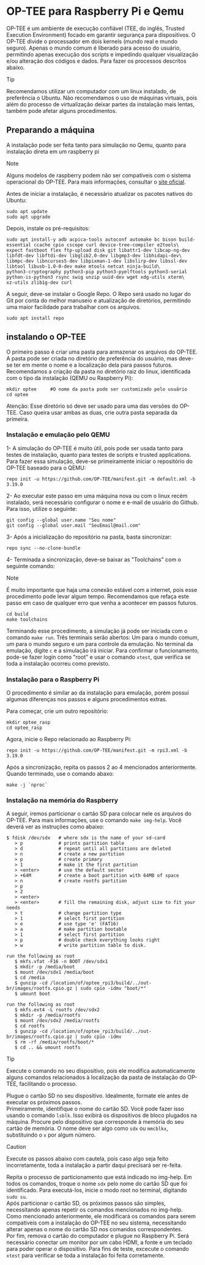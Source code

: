 # OP-TEE para Raspberry Pi e Qemu
OP-TEE é um ambiente de execução confiável (TEE, do inglês, Trusted Execution Environment) focado em garantir segurança para dispositivos. O OP-TEE divide o processador em dois kernels (mundo real e mundo seguro). Apenas o mundo comum é liberado para acesso do usuário, permitindo apenas execução dos scripts e impedindo qualquer visualização e/ou alteração dos códigos e dados. Para fazer os processos descritos abaixo.
>[!TIP]
>Recomendamos utilizar um computador com um linux instalado, de preferência o Ubuntu. Não recomendamos o uso de máquinas virtuais, pois além do processo de virtualização deixar partes da instalação mais lentas, também pode afetar alguns procedimentos.

## Preparando a máquina
A instalação pode ser feita tanto para simulação no Qemu, quanto para instalação direta em um raspberry pi
>[!NOTE]
>Alguns modelos de raspberry podem não ser compatíveis com o sistema operacional do OP-TEE. Para mais informações, consultar o [site oficial](https://optee.readthedocs.io/en/latest/building/devices/rpi3.html#what-versions-of-raspberry-pi-will-work).

Antes de iniciar a instalação, é necessário atualizar os pacotes nativos do Ubuntu:
```console
sudo apt update
sudo apt upgrade
```
Depois, instale os pré-requisitos:
```console
sudo apt install-y adb acpica-tools autoconf automake bc bison build-essential ccache cpio cscope curl device-tree-compiler e2tools\
expect fastboot flex ftp-upload disk git libattr1-dev libcap-ng-dev libfdt-dev libftdi-dev libglib2.0-dev libgmp3-dev libhidapi-dev\
libmpc-dev libncurses5-dev libpixman-1-dev libslirp-dev libssl-dev libtool libusb-1.0-0-dev make mtools netcat ninja-build\
python3-cryptography python3-pip python3-pyelftools python3-serial python-is-python3 rsync swig unzip uuid-dev wget xdg-utils xterm\
xz-utils zlib1g-dev curl
```
A seguir, deve-se instalar o Google Repo. O Repo será usado no lugar do Git por conta do melhor manuseio e atualização de diretórios, permitindo uma maior facilidade para trabalhar com os arquivos.
```console
sudo apt install repo
```
## instalando o OP-TEE
O primeiro passo é criar uma pasta para armazenar os arquivos do OP-TEE. A pasta pode ser criada no diretório de preferência do usuário, mas deve-se ter em mente o nome e a localização dela para passos futuros.
Recomendamos a criação da pasta no diretório raiz do linux, identificada com o tipo da instalação (QEMU ou Raspberry Pi):
```console
mkdir optee     #O nome da pasta pode ser customizado pelo usuário
cd optee 
```
Atenção: Esse diretório só deve ser usado para uma das versões do OP-TEE. Caso queira usar ambas as duas, crie outra pasta separada da primeira.
### Instalação e emulação pelo QEMU
1- A simulação do OP-TEE é muito útil, pois pode ser usada tanto para testes de instalação, quanto para testes de scripts e trusted applications. Para fazer essa simulação, deve-se primeiramente iniciar o repositório do OP-TEE baseado para o QEMU:
```console
repo init -u https://github.com/OP-TEE/manifest.git -m default.xml -b 3.19.0
```
2- Ao executar este passo em uma máquina nova ou com o linux recém instalado, será necessário configurar o nome e e-mail de usuário do Github. Para isso, utilize o seguinte:
```console
git config --global user.name "Seu nome"
git config --global user.mail "SeuEmail@mail.com"
```
3- Após a inicialização do repositório na pasta, basta sincronizar:
```console
repo sync --no-clone-bundle
```
4- Terminada a sincronização, deve-se baixar as "Toolchains" com o seguinte comando:
>[!NOTE]
>É muito importante que haja uma conexão estável com a internet, pois esse procedimento pode levar algum tempo. Recomendamos que refaça este passo em caso de qualquer erro que venha a acontecer em passos futuros.
```console
cd build
make toolchains
```
Terminando esse procedimento, a simulação já pode ser iniciada com o comando `make run`. Três terminais serão abertos: Um para o mundo comum, um para o mundo seguro e um para controle da emulação. No terminal da emulação, digite `c` e a simulação irá iniciar. Para confirmar o funcionamento, pode-se fazer login como "root" e usar o comando `xtest`, que verifica se toda a instalação ocorreu como previsto.

### Instalação para o Raspberry Pi
O procedimento é similar ao da instalação para emulação, porém possui algumas diferenças nos passos e alguns procedimentos extras.

Para começar, crie um outro repositório:
```console
mkdir optee_rasp
cd optee_rasp
```
Agora, inicie o Repo relacionado ao Raspberry Pi:
```console
repo init -u https://github.com/OP-TEE/manifest.git -m rpi3.xml -b 3.19.0
```
Após a sincronização, repita os passos 2 ao 4 mencionados anteriormente. Quando terminado, use o comando abaxo:
```console
make -j `nproc`
```
### Instalação na memória do Raspberry
A seguir, iremos particionar o cartão SD para colocar nele os arquivos do OP-TEE. Para mais informações, use o comando `make img-help`. Você deverá ver as instruções como abaixo:
```console
$ fdisk /dev/sdx   # where sdx is the name of your sd-card
   > p             # prints partition table
   > d             # repeat until all partitions are deleted
   > n             # create a new partition
   > p             # create primary
   > 1             # make it the first partition
   > <enter>       # use the default sector
   > +64M          # create a boot partition with 64MB of space
   > n             # create rootfs partition
   > p
   > 2
   > <enter>
   > <enter>       # fill the remaining disk, adjust size to fit your needs
   > t             # change partition type
   > 1             # select first partition
   > e             # use type 'e' (FAT16)
   > a             # make partition bootable
   > 1             # select first partition
   > p             # double check everything looks right
   > w             # write partition table to disk.

run the following as root
   $ mkfs.vfat -F16 -n BOOT /dev/sdx1
   $ mkdir -p /media/boot
   $ mount /dev/sdx1 /media/boot
   $ cd /media
   $ gunzip -cd /location/of/optee_rpi3/build/../out-br/images/rootfs.cpio.gz | sudo cpio -idmv "boot/*"
   $ umount boot

run the following as root
   $ mkfs.ext4 -L rootfs /dev/sdx2
   $ mkdir -p /media/rootfs
   $ mount /dev/sdx2 /media/rootfs
   $ cd rootfs
   $ gunzip -cd /location/of/optee_rpi3/build/../out-br/images/rootfs.cpio.gz | sudo cpio -idmv
   $ rm -rf /media/rootfs/boot/*
   $ cd .. && umount rootfs
```
>[!TIP]
>Execute o comando no seu dispositivo, pois ele modifica automaticamente alguns comandos relacionados à localização da pasta de instalação do OP-TEE, facilitando o processo.

Plugue o cartão SD no seu dispositivo. Idealmente, formate ele antes de executar os próximos passos.</br>
Primeiramente, identifique o nome do cartão SD. Você pode fazer isso usando o comando `lsblk`. Isso exibirá os dispositivos de bloco plugados na máquina. Procure pelo dispositivo que corresponde à memória do seu cartão de memória. O nome deve ser algo como `sdx` ou `mmcblkx`, substituindo o `x` por algum número.

>[!CAUTION]
>Execute os passos abaixo com cautela, pois caso algo seja feito incorretamente, toda a instalação a partir daqui precisará ser re-feita.

Repita o processo de particionamento que está indicado no img-help. Em todos os comandos, troque o nome `sdx` pelo nome do cartão SD que foi identificado. Para executá-los, inicie o modo root no terminal, digitando `sudo su`.</br>
Após particionar o cartão SD, os próximos passos são simples, necessitando apenas repetir os comandos mencionados no img-help. Como mencionado anteriormente, ele modificará os comandos para serem compativeis com a instalação do OP-TEE no seu sistema, necessitando alterar apenas o nome do cartão SD nos comandos correspondentes.</br>
Por fim, remova o cartão do computador e plugue no Raspberry Pi. Será necessário conectar um monitor por um cabo HDMI, a fonte e um teclado para poder operar o dispositivo. Para fins de teste, excecute o comando `xtest` para verificar se toda a instalação foi feita corretamente.
